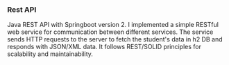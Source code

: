 ### Rest API

Java REST API with Springboot version 2. I implemented a simple RESTful web service for communication between different services. The service sends HTTP requests to the server to fetch the student's data in h2 DB and responds with JSON/XML data. It follows REST/SOLID principles for scalability and maintainability.
